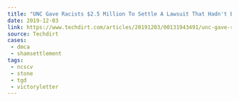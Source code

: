 ```yaml
---
title: "UNC Gave Racists $2.5 Million To Settle A Lawsuit That Hadn't Been Filed Yet, And The Racists Are Abusing The DMCA To Hide The Details"
date: 2019-12-03
link: https://www.techdirt.com/articles/20191203/00131943491/unc-gave-racists-25-million-to-settle-lawsuit-that-hadnt-been-filed-yet-racists-are-abusing-dmca-to-hide-details.shtml
source: Techdirt
cases:
 - dmca
 - shamsettlement
tags:
 - ncscv
 - stone
 - tgd
 - victoryletter
---
```


